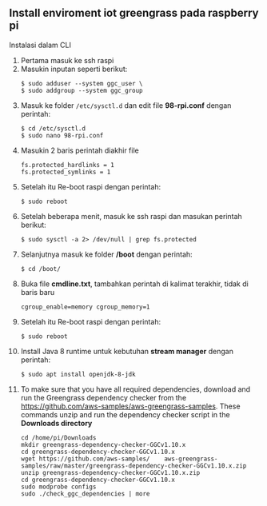 ## Install enviroment iot greengrass pada raspberry pi

Instalasi dalam CLI
1. Pertama masuk ke ssh raspi
2. Masukin inputan seperti berikut:
	```
	$ sudo adduser --system ggc_user \
	$ sudo addgroup --system ggc_group 
	```
3. Masuk ke folder ```/etc/sysctl.d``` dan edit file <b>98-rpi.conf</b> dengan perintah:
	```
	$ cd /etc/sysctl.d
	$ sudo nano 98-rpi.conf 
	```
4. Masukin 2 baris perintah diakhir file
	```
	fs.protected_hardlinks = 1
	fs.protected_symlinks = 1 
	```
5. Setelah itu Re-boot raspi dengan perintah:
	```
	$ sudo reboot 
	```
6. Setelah beberapa menit, masuk ke ssh raspi dan masukan perintah berikut:
	```
	$ sudo sysctl -a 2> /dev/null | grep fs.protected 
	```
7. Selanjutnya masuk ke folder <b>/boot</b> dengan perintah:
	```
	$ cd /boot/ 
	```
8. Buka file <b>cmdline.txt</b>, tambahkan perintah di kalimat terakhir, tidak di baris baru
	```
	cgroup_enable=memory cgroup_memory=1 
	```
9. Setelah itu Re-boot raspi dengan perintah:
	```
	$ sudo reboot 
	```
10. Install Java 8 runtime untuk kebutuhan <b>stream manager</b> dengan perintah:
	```
	$ sudo apt install openjdk-8-jdk 
	```
11. To make sure that you have all required dependencies, download and run the Greengrass dependency checker from the <link>https://github.com/aws-samples/aws-greengrass-samples</link>. These commands unzip and run the dependency checker script in the <b>Downloads directory</b>
	```
	cd /home/pi/Downloads
	mkdir greengrass-dependency-checker-GGCv1.10.x
	cd greengrass-dependency-checker-GGCv1.10.x
	wget https://github.com/aws-samples/	aws-greengrass-samples/raw/master/greengrass-dependency-checker-GGCv1.10.x.zip
	unzip greengrass-dependency-checker-GGCv1.10.x.zip
	cd greengrass-dependency-checker-GGCv1.10.x
	sudo modprobe configs
	sudo ./check_ggc_dependencies | more 
	```